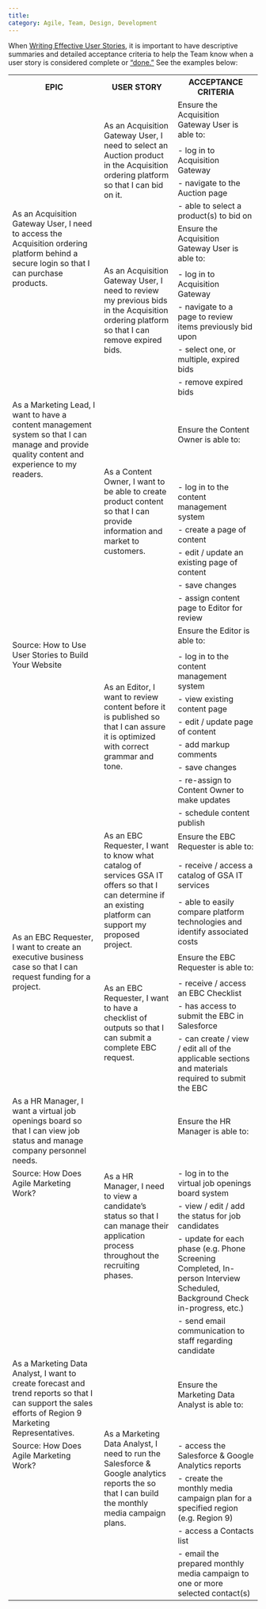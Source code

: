 ```yaml
---
title:
category: Agile, Team, Design, Development
---
```


When [Writing Effective User Stories](https://tech.gsa.gov/guides/effective_user_stories/), it is important to have descriptive summaries and detailed acceptance criteria to help the Team know when a user story is considered complete or [“done.”](https://tech.gsa.gov/guides/requirements_complete/) See the examples below:

<table>
  <tr>
    <th>EPIC</th>
    <th>USER STORY</th>
    <th>ACCEPTANCE CRITERIA</th>
  </tr>
  <tr>
    <td rowspan="11">As an Acquisition Gateway User, I need to access the Acquisition ordering platform behind a secure login so that I can purchase products.</td>
    <td rowspan="5">As an Acquisition Gateway User, I need to select an Auction product in the Acquisition ordering platform so that I can bid on it.</td>
    <td>Ensure the Acquisition Gateway User is able to:</td>
  </tr>
  <tr>
    <td></td>
  </tr>
  <tr>
    <td>- log in to Acquisition Gateway</td>
  </tr>
  <tr>
    <td>- navigate to the Auction page</td>
  </tr>
  <tr>
    <td>- able to select a product(s) to bid on</td>
  </tr>
  <tr>
    <td rowspan="6">As an Acquisition Gateway User, I need to review my previous bids in the Acquisition ordering platform so that I can remove expired bids.</td>
    <td>Ensure the Acquisition Gateway User is able to:</td>
  </tr>
  <tr>
    <td></td>
  </tr>
  <tr>
    <td>- log in to Acquisition Gateway</td>
  </tr>
  <tr>
    <td>- navigate to a page to review items previously bid upon</td>
  </tr>
  <tr>
    <td>- select one, or multiple, expired bids</td>
  </tr>
  <tr>
    <td>- remove expired bids</td>
  </tr>
  <tr>
    <td rowspan="2">As a Marketing Lead, I want to have a content management system so that I can manage and provide quality content and experience to my readers.</td>
    <td rowspan="7">As a Content Owner, I want to be able to create product content so that I can provide information and market to customers.</td>
    <td>Ensure the Content Owner is able to:</td>
  </tr>
  <tr>
    <td></td>
  </tr>
  <tr>
    <td rowspan="14">Source: How to Use User Stories to Build Your Website</td>
    <td>- log in to the content management system</td>
  </tr>
  <tr>
    <td>- create a page of content</td>
  </tr>
  <tr>
    <td>- edit / update an existing page of content</td>
  </tr>
  <tr>
    <td>- save changes</td>
  </tr>
  <tr>
    <td>- assign content page to Editor for review</td>
  </tr>
  <tr>
    <td rowspan="9">As an Editor, I want to review content before it is published so that I can assure it is optimized with correct grammar and tone.</td>
    <td>Ensure the Editor is able to:</td>
  </tr>
  <tr>
    <td></td>
  </tr>
  <tr>
    <td>- log in to the content management system</td>
  </tr>
  <tr>
    <td>- view existing content page</td>
  </tr>
  <tr>
    <td>- edit / update page of content</td>
  </tr>
  <tr>
    <td>- add markup comments</td>
  </tr>
  <tr>
    <td>- save changes</td>
  </tr>
  <tr>
    <td>- re-assign to Content Owner to make updates</td>
  </tr>
  <tr>
    <td>- schedule content publish</td>
  </tr>
  <tr>
    <td rowspan="9">As an EBC Requester, I want to create an executive business case so that I can request funding for a project.</td>
    <td rowspan="4">As an EBC Requester, I want to know what catalog of services GSA IT offers so that I can determine if an existing platform can support my proposed project.</td>
    <td>Ensure the EBC Requester is able to:</td>
  </tr>
  <tr>
    <td></td>
  </tr>
  <tr>
    <td>- receive / access a catalog of GSA IT services</td>
  </tr>
  <tr>
    <td>- able to easily compare platform technologies and identify associated costs</td>
  </tr>
  <tr>
    <td rowspan="5">As an EBC Requester, I want to have a checklist of outputs so that I can submit a complete EBC request.</td>
    <td>Ensure the EBC Requester is able to:</td>
  </tr>
  <tr>
    <td></td>
  </tr>
  <tr>
    <td>- receive / access an EBC Checklist</td>
  </tr>
  <tr>
    <td>- has access to submit the EBC in Salesforce</td>
  </tr>
  <tr>
    <td>- can create / view / edit all of the applicable sections and materials required to submit the EBC</td>
  </tr>
  <tr>
    <td rowspan="2">As a HR Manager, I want a virtual job openings board so that I can view job status and manage company personnel needs.</td>
    <td rowspan="6">As a HR Manager, I need to view a candidate’s status so that I can manage their application process throughout the recruiting phases.</td>
    <td>Ensure the HR Manager is able to:</td>
  </tr>
  <tr>
    <td></td>
  </tr>
  <tr>
    <td>Source: How Does Agile Marketing Work?</td>
    <td>-  log in to the virtual job openings board system</td>
  </tr>
  <tr>
    <td rowspan="3"></td>
    <td>- view / edit / add the status for job candidates</td>
  </tr>
  <tr>
    <td>- update for each phase (e.g. Phone Screening Completed, In-person Interview Scheduled, Background Check in-progress, etc.)</td>
  </tr>
  <tr>
    <td>- send email communication to staff regarding candidate</td>
  </tr>
  <tr>
    <td rowspan="2">As a Marketing Data Analyst, I want to create forecast and trend reports so that I can support the sales efforts of Region 9 Marketing Representatives.</td>
    <td rowspan="6">As a Marketing Data Analyst, I need to run the Salesforce &amp; Google analytics reports the so that I can build the monthly media campaign plans.</td>
    <td>Ensure the Marketing Data Analyst is able to:</td>
  </tr>
  <tr>
    <td></td>
  </tr>
  <tr>
    <td>Source: How Does Agile Marketing Work?</td>
    <td>- access the Salesforce &amp; Google Analytics reports</td>
  </tr>
  <tr>
    <td rowspan="3"></td>
    <td>- create the monthly media campaign plan for a specified region (e.g. Region 9)</td>
  </tr>
  <tr>
    <td>- access a Contacts list</td>
  </tr>
  <tr>
    <td>- email the prepared monthly media campaign to one or more selected contact(s)</td>
  </tr>
</table>
